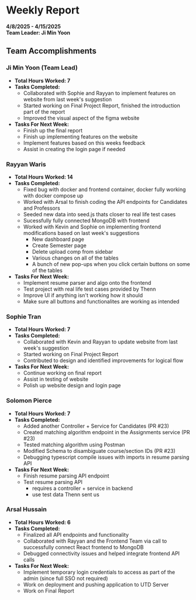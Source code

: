 # Weekly Report  
**4/8/2025 - 4/15/2025**  
**Team Leader: Ji Min Yoon**

## Team Accomplishments  
### Ji Min Yoon (Team Lead)
- **Total Hours Worked: 7**
- **Tasks Completed:**
  - Collaborated with Sophie and Rayyan to implement features on website from last week's suggestion
  - Started working on Final Project Report, finished the introduction part of the report
  - Improved the visual aspect of the figma website
- **Tasks For Next Week:**
  - Finish up the final report
  - Finish up implementing features on the website
  - Implement features based on this weeks feedback
  - Assist in creating the login page if needed


### Rayyan Waris
- **Total Hours Worked: 14**
- **Tasks Completed:**
  - Fixed bug with docker and frontend container, docker fully working with docker compose up 
  - Worked with Arsal to finish coding the API endpoints for Candidates and Professors
  - Seeded new data into seed.js thats closer to real life test cases  
  - Sucessfully fully connected MongoDB with frontend
  - Worked with Kevin and Sophie on implementing frontend modifications based on last week's suggestions
    - New dashboard page
    - Create Semester page
    - Delete upload comp from sidebar
    - Various changes on all of the tables
    - A bunch of new pop-ups when you click certain buttons on some of the tables
- **Tasks For Next Week:**
  - Implement resume parser and algo onto the frontend
  - Test project with real life test cases provided by Thenn
  - Improve UI if anything isn't working how it should
  - Make sure all buttons and functionalites are working as intended 

### Sophie Tran
- **Total Hours Worked: 7**
- **Tasks Completed:**
  - Collaborated with Kevin and Rayyan to update website from last week's suggestion
  - Started working on Final Project Report
  - Contributed to design and identified improvements for logical flow
- **Tasks For Next Week:**
  - Continue working on final report
  - Assist in testing of website
  - Polish up website design and login page

### Solomon Pierce
- **Total Hours Worked: 7**
- **Tasks Completed:**
  - Added another Controller + Service for Candidates (PR #23)
  - Created matching algorithm endpoint in the Assignments service  (PR #23)
  - Tested matching algorithm using Postman
  - Modified Schema to disambiguate course/section IDs (PR #23)
  - Debugging typescript compile issues with imports in resume parsing API
- **Tasks For Next Week:**
  - Finish resume parsing API endpoint
  - Test resume parsing API
    - requires a controller + service in backend
    - use test data Thenn sent us

### Arsal Hussain
- **Total Hours Worked: 6**
- **Tasks Completed:**
  - Finalized all API endpoints and functionality
  - Collaborated with Rayyan and the Frontend Team via call to successfully connect React frontend to MongoDB
  - Debugged connectivity issues and helped integrate frontend API calls
- **Tasks For Next Week:**
  - Implement temporary login credentials to access as part of the admin (since full SSO not required)
  - Work on deployment and pushing application to UTD Server
  - Work on Final Report


